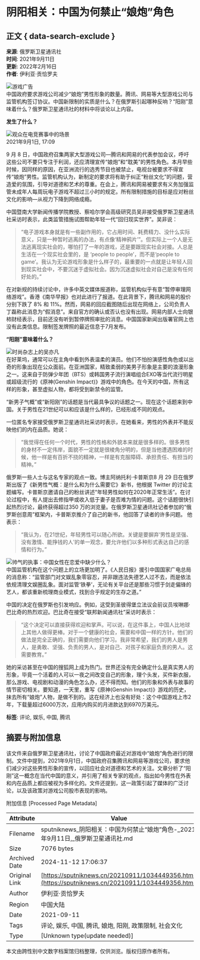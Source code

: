 # 阴阳相关：中国为何禁止“娘炮”角色

## 正文 { data-search-exclude }


**来源**: 俄罗斯卫星通讯社  
**时间**: 2021年9月11日  
**更新**: 2022年2月16日  
**作者**: 伊利亚·贡恰罗夫  

![游戏广告](https://cdn.sputniknews.cn/img/07e4/0b/11/1032543253_0:204:2917:1845_1920x0_80_0_0_08908a5d3e8ec803b5451ce4a363c39a.jpg.webp)  
中国政府要求游戏公司减少“娘炮”男性形象的数量。腾讯、网易等大型游戏公司与监管机构签订协议。中国新限制的实质是什么？在俄罗斯引起哪种反响？“阳刚”意味着什么？俄罗斯卫星通讯社的材料中将谈论以上内容。 

**发生了什么？**

![观众在电竞赛事中的场景](https://cdn.sputniknews.cn/img/07e5/03/1e/1033380201_0:283:2000:1163_1920x0_80_0_0_a883efcb7f34df08fc28c89eb3c6c57f.jpg.webp)  
2021年9月1日, 17:09

9 月 8 日，中国政府召集两家大型游戏公司—腾讯和网易的代表参加会议，呼吁这些公司不要只专注于利润，还应清理宣传“娘炮”和“耽美”的男性角色。本月早些时候，因同样的原因，在亚洲流行的选秀节目也被禁止，电视台被要求不得宣传“娘炮”男性。监管机构认为，新制定的要求将有助于纠正“粉丝文化”的问题，营造爱的氛围，引导对道德和艺术的尊重。在会上，腾讯和网易被要求有义务加强监管未成年人每周玩电子游戏不超过三小时的规定。所有限制措施的目标是应对粉丝文化的影响—从视力下降到网络成瘾。 

中国暨南大学新闻传播学院教授、察哈尔学会高级研究员吴非接受俄罗斯卫星通讯社采访时表示，此类监管措施试图帮助年轻一代“回归现实世界”。吴非说：

> “电子游戏本身就是有一些副作用的，它占用时间、耗费精力、没什么实际意义，只是一种暂时逃离的办法，有点像‘精神鸦片’”。但实际上一个人是无法逃离现实社会的，哪怕打了一年的游戏，还是要跟现实社会对接。人总是生活在一个现实社会里的，是 ‘people to people’，而不是‘people to game’。我认为无论游戏形象是什么样子的，最重要的一点就是让年轻人回到现实社会中，不要沉迷于虚拟社会。因为沉迷虚拟社会对自己是没有任何好处的。”

在对新规的持续讨论中，许多中英文媒体报道称，监管机构似乎有意“暂停审理网络游戏”。香港《南华早报》也对此进行了报道。在此背景下，腾讯和网易的股价分别下跌了 8% 和 11%。然而，网易的回应截图随后出现在网络上，公司负责人丁磊称此消息为“假消息”。来自官方的确认或否认也没有出现。网易内部人士向银柿财经表示，目前还没有听到暂停牌照审批的消息。中国国家新闻出版署官网上也没有此类信息。限制签发牌照的最近信息于7月发布。

**“阳刚”意味着什么？**

![时尚杂志上的吴亦凡](https://cdn.sputniknews.cn/img/07e5/08/19/1034345573_0:410:3073:1639_1920x0_80_0_0_43432beb2aaa28d2980d989b7f41ab2e.jpg.webp)  
在好莱坞，通常可以在主角中看到外表温柔的演员。他们不怕扮演感性角色或以出奇的形象出现在公众面前。在亚洲国家，精致柔弱的美男子形象是主要的浪漫形象之一。这来自于防弹少年团（BTS）或韩国男子流行演唱组合EXO等当代流行明星或超级流行的《原神(Genshin Impact)》游戏中的角色。在今天的中国，所有这样的形象，甚至虚拟人物，都将受到新禁令的监管。

“新男子气概”或“新阳刚”的话题是当代最具争议的话题之一。现在这个话题来到中国。关于男性在21世纪可以和应该是什么样的，已经形成不同的观点。  

一位匿名专家接受俄罗斯卫星通讯社采访时表示，在她看来，男性的外表并不能反映他们的内在品质。她说：

> “我觉得在任何一个时代，男性的性格和外貌本来就是很多样的。很多男性的身材不一定伟岸，面貌不一定就是很棱角分明的，但是当他遭遇困难的时候，他一样是有百折不挠的精神，一样是有克服障碍、承担责任、有担当的精神。”

俄罗斯一些人士与这名专家的观点一致。博主阿纳托利·卡普斯京8 月 29 日在俄罗斯出版了《新男性气概：是什么和为什么需要它》新书，他根据 Twitter 的讨论主题编写。卡普斯京邀请自己的粉丝讲述“年轻男性如何在2020年正常生活”。在讨论过程中，有人提出去修指甲或收入低于妻子是否难为情的问题。这个话题很快引起热烈讨论，最终获得超过350 万的浏览量。在俄罗斯卫星通讯社记者参加的“俄罗斯创意周”框架内，卡普斯京推介了自己的新书，他回答了读者的许多问题。 他表示：

> “我认为，在21世纪，年轻男性可以随心所欲。关键是要摒弃‘男性是坚强、没有激情、能挣钱的人’的单一观念，要允许他们以多种形式表达自己的感情和行为。”

![帅气的执事：中国女性在恋爱中缺少什么？](https://cdn.sputniknews.cn/img/102809/80/1028098076_0:258:3640:1860_1920x0_80_0_0_cbac736536ae6feacf8adc17a4835ab0.jpg.webp)  
中国监管机构在这个问题上的立场更加明了。《人民日报》援引中国国家广电总局的消息称：“监管部门对文娱乱象零容忍，并非跟违法失德艺人过不去，而是依法依规清理文娱圈乱象。面对监管‘铁拳’，无论有关平台还是那些习惯于剑走偏锋的艺人，都该重新梳理商业模式，找到合乎规定的生存之道。”

中国的决定在俄罗斯也引发响应。例如，这受到圣彼得堡立法议会前议员埃琳娜·巴比奇的热烈欢迎。巴比奇在接受“联邦新闻通讯社”采访时表示：

> “这个决定可以直接获得欢迎和掌声。可以说，在这件事上，中国人比地球上其他人做得更棒。对于一个健康的社会，需要和中国一样的方针。他们的做法是完全正确的，我们需要向他们学习。我非常希望，我们的男人是男人，是勇敢、坚强、负责的男人，是对自己、对孩子和家庭负责的男人。这需要教育。”

她的采访甚至在中国的搜狐网上成为热门。世界还没有完全确定什么是真实男人的形象，毕竟一个活着的人可以一夜之间改变自己的形象，理个头发，买件新衣服，那么游戏、电视剧和动漫的角色怎么办，还不得而知。他们的形象和外表与故事的情节密切相关。要知道，一天里，重写《原神(Genshin Impact)》游戏的历史，抹去所有“娘炮”人物，是做不到的。这在经济上也没有好处：这个中国游戏上市2年，下载量超过6000万次，应用内购买的月进款达到6970万美元。

**标签**: 评论, 娱乐, 中国, 腾讯  

## 摘要与附加信息

<!-- tcd_abstract -->
该文件来自俄罗斯卫星通讯社，讨论了中国政府最近对游戏中“娘炮”角色进行的限制。文件中提到，2021年9月1日，中国政府召集腾讯和网易等游戏公司，要求他们减少对这些男性形象的宣传，以回应社会对道德和艺术的关注。文章分析了“阳刚”这一概念在当代中国的意义，并引用了相关专家的观点，指出如今男性在外表和内在品质上都应被视为多样化的。文件还提到，这一政策引起了媒体的广泛讨论，以及该政策对游戏公司股市表现的影响。
<!-- tcd_abstract_end -->

附加信息 [Processed Page Metadata]

| Attribute       | Value                                  |
|-----------------|----------------------------------------|
| Filename        | sputniknews_阴阳相关：中国为何禁止“娘炮”角色-_2021年9月11日,_俄罗斯卫星通讯社.md                             |
| Size            | 7076 bytes                           |
| Archived Date   | 2024-11-12 17:06:37                             |
| Original Link   | [https://sputniknews.cn/20210911/1034449356.html](https://sputniknews.cn/20210911/1034449356.html)                       |
| Author          | 伊利亚·贡恰罗夫                               |
| Region          | 中国大陆                               |
| Date            | 2021-09-11                                 |
| Tags            | 评论, 娱乐, 中国, 腾讯, 娘炮, 阳刚, 政策限制, 社会文化                                 |
| Type            | [Unknown type(update needed)]                                 |
<!-- tcd_table_end -->

本文由跨性别中文数字档案馆归档整理，仅供浏览。版权归原作者所有。
